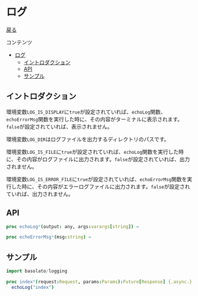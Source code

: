 ログ
===
[戻る](../../README.md)

コンテンツ

<!--ts-->
   * [ログ](#ログ)
      * [イントロダクション](#イントロダクション)
      * [API](#api)
      * [サンプル](#サンプル)

<!-- Added by: root, at: Sat Apr 10 18:36:27 UTC 2021 -->

<!--te-->

## イントロダクション
環境変数`LOG_IS_DISPLAY`に`true`が設定されていれば、`echoLog`関数、`echoErrorMsg`関数を実行した時に、その内容がターミナルに表示されます。`false`が設定されていれば、表示されません。

環境変数`LOG_DIR`はログファイルを出力するディレクトリのパスです。

環境変数`LOG_IS_FILE`に`true`が設定されていれば、`echoLog`関数を実行した時に、その内容がログファイルに出力されます。`false`が設定されていれば、出力されません。

環境変数`LOG_IS_ERROR_FILE`に`true`が設定されていれば、`echoErrorMsg`関数を実行した時に、その内容がエラーログファイルに出力されます。`false`が設定されていれば、出力されません。

## API
```nim
proc echoLog*(output: any, args:varargs[string]) =

proc echoErrorMsg*(msg:string) =
```

## サンプル

```nim
import basolato/logging

proc index*(request:Request, params:Params):Future[Response] {.async.} =
  echoLog("index")
```
